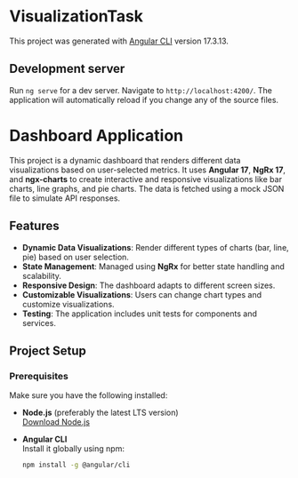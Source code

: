 # VisualizationTask

This project was generated with [Angular CLI](https://github.com/angular/angular-cli) version 17.3.13.

## Development server

Run `ng serve` for a dev server. Navigate to `http://localhost:4200/`. The application will automatically reload if you change any of the source files.
# Dashboard Application

This project is a dynamic dashboard that renders different data visualizations based on user-selected metrics. It uses **Angular 17**, **NgRx 17**, and **ngx-charts** to create interactive and responsive visualizations like bar charts, line graphs, and pie charts. The data is fetched using a mock JSON file to simulate API responses.

## Features

- **Dynamic Data Visualizations**: Render different types of charts (bar, line, pie) based on user selection.
- **State Management**: Managed using **NgRx** for better state handling and scalability.
- **Responsive Design**: The dashboard adapts to different screen sizes.
- **Customizable Visualizations**: Users can change chart types and customize visualizations.
- **Testing**: The application includes unit tests for components and services.

## Project Setup

### Prerequisites

Make sure you have the following installed:

- **Node.js** (preferably the latest LTS version)  
  [Download Node.js](https://nodejs.org/)
- **Angular CLI**  
  Install it globally using npm:

  ```bash
  npm install -g @angular/cli
